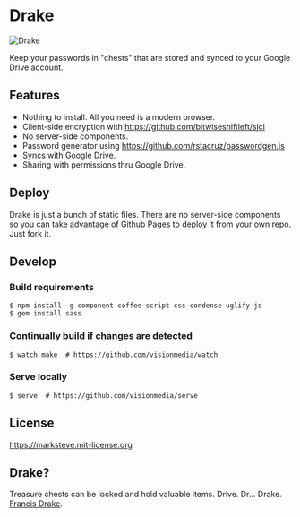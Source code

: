 # Drake

![Drake](https://marksteve.com/drake/images/drake-256.png)

Keep your passwords in "chests" that are stored and synced to your Google Drive account.

## Features

* Nothing to install. All you need is a modern browser.
* Client-side encryption with https://github.com/bitwiseshiftleft/sjcl
* No server-side components.
* Password generator using https://github.com/rstacruz/passwordgen.js
* Syncs with Google Drive.
* Sharing with permissions thru Google Drive.

## Deploy

Drake is just a bunch of static files. There are no server-side components so
you can take advantage of Github Pages to deploy it from your own repo. Just
fork it.

## Develop

### Build requirements

```shell
$ npm install -g component coffee-script css-condense uglify-js
$ gem install sass
```

### Continually build if changes are detected

```shell
$ watch make  # https://github.com/visionmedia/watch
```

### Serve locally

```shell
$ serve  # https://github.com/visionmedia/serve
```

## License

https://marksteve.mit-license.org

## Drake?

Treasure chests can be locked and hold valuable items.
Drive. Dr... Drake. [Francis Drake](https://en.wikipedia.org/wiki/Francis_Drake).

